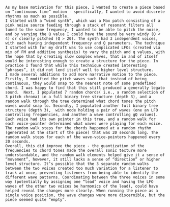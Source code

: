 	As my base motivation for this piece, I wanted to create a piece based on “continuous time” motion - specifically, I wanted to avoid discrete rhythms as much as possible. 
	I started with a “wind synth”, which was a Max patch consisting of a pink noise source feeding through a stack of resonant filters all tuned to the same frequency. I wanted to be able to pitch the noise, and by varying the Q value I could have the sound be very windy (Q < 4) or clearly pitched (Q > 20). The synth had 3 independent voices, with each having independent frequency and Q parameters. The technique I started with for my draft was to use complicated LFOs (created via mix of FM and additive synthesis) to vary the pitch and q values, with the hope that by creating slow complex waves, that in and of itself would be interesting enough to create a structure for the piece. In practice I found that while this technique created interesting “phrases”, it did not lend itself well to higher level structure. 
	I made several additions to add more narrative motion to the piece. Firstly, I modified the pitch waves such that instead of being continuous, they would snap to the nearest note of some predefined chord. I was happy to find that this still produced a generally legato sound.  Next, I populated 7 random chords( i.e., a random selection of 3 pitch chroma) in a full binary tree structure (depth 3), and a random walk through the tree determined what chord tones the pitch waves would snap to. Secondly, I populated another full binary tree structure (depth 3),  with node holding a pair of waves (one an LFO controlling frequencies, and another a wave controlling gQ values). Each voice had its own pointer in this tree, and a random walk for each voice-pointer determined what waves were playing for each voice. The random walk steps for the chords happened at a random rhythm (generated at the start of the piece) that was 20 seconds long. The random walk steps for each of the wave-voice-pointers happened every 20 seconds. 
	Overall, this did improve the piece - the quantization of the frequencies to chord tones made the overall sonic texture more understandable, and the random walk elements helped give it a sense of “movement”, however, it still lacks a sense of “direction” or higher level structure. It’s possible that the 3 separate random walks between the two voices created too much variation for a listener to track at once, preventing listeners from being able to identify the different wave patterns. Coordinating between the three voices in some way (potentially by assigning one “lead” voice and having the LFO waves of the other two voices be harmonics of the lead), could have helped reveal the changes more clearly. When running the piece as a single voice position, the wave changes were more discernible, but the piece seemed quite “empty”. 